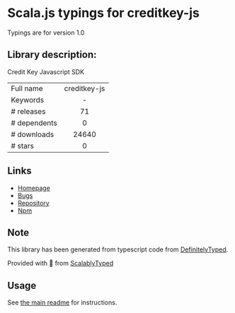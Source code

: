 
# Scala.js typings for creditkey-js

Typings are for version 1.0

## Library description:
Credit Key Javascript SDK

|                    |                 |
| ------------------ | :-------------: |
| Full name          | creditkey-js |
| Keywords           | - |
| # releases         | 71 |
| # dependents       | 0 |
| # downloads        | 24640 |
| # stars            | 0 |

## Links
- [Homepage](https://www.creditkey.com)
- [Bugs](https://github.com/creditkey/creditkey-js/issues)
- [Repository](https://github.com/creditkey/creditkey-js)
- [Npm](https://www.npmjs.com/package/creditkey-js)
    


## Note
This library has been generated from typescript code from [DefinitelyTyped](https://definitelytyped.org).

Provided with :purple_heart: from [ScalablyTyped](https://github.com/oyvindberg/ScalablyTyped)

## Usage
See [the main readme](../../readme.md) for instructions.


